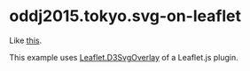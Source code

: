# oddj2015.tokyo.svg-on-leaflet

Like [this](https://www.facebook.com/photo.php?fbid=1043384932385066&l=1331621ef9).

This example uses [Leaflet.D3SvgOverlay](http://bl.ocks.org/xEviL/4921fff1d70f5601d159) of a Leaflet.js plugin.
